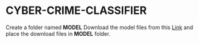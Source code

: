 # CYBER-CRIME-CLASSIFIER

Create a folder named **MODEL**
Download the model files from this [Link](https://drive.google.com/drive/folders/1rlEs0p5KFJmMNWlQjMSk2oJ8OQrqkKa2?usp=sharing) and place the download files in **MODEL** folder.

